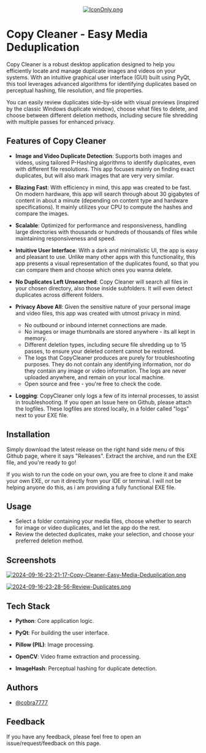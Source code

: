 
<p align="center">
  <a href="https://postimg.cc/Cd3pqZN1">
    <img src="https://i.postimg.cc/gkJz18Lv/IconOnly.png" alt="IconOnly.png" />
  </a>
</p>

# Copy Cleaner - Easy Media Deduplication

Copy Cleaner is a robust desktop application designed to help you efficiently locate and manage duplicate images and videos on your systems. With an intuitive graphical user interface (GUI) built using PyQt, this tool leverages advanced algorithms for identifying duplicates based on perceptual hashing, file resolution, and file properties. 

You can easily review duplicates side-by-side with visual previews (inspired by the classic Windows duplicate window), choose what files to delete, and choose between different deletion methods, including secure file shredding with multiple passes for enhanced privacy.



## Features of Copy Cleaner

- **Image and Video Duplicate Detection**: Supports both images and videos, using tailored P-Hashing algorithms to identify duplicates, even with different file resolutions. This app focuses mainly on finding exact duplicates, but will also mark images that are very very similar.

- **Blazing Fast**: With efficiency in mind, this app was created to be fast. On modern hardware, this app will search through about 30 gigabytes of content in about a minute (depending on content type and hardware specifications). It mainly utilizes your CPU to compute the hashes and compare the images.

- **Scalable**: Optimized for performance and responsiveness, handling large directories with thousands or hundreds of thousands of files while maintaining responsiveness and speed.

- **Intuitive User Interface**: With a dark and minimalistic UI, the app is easy and pleasant to use. Unlike many other apps with this functionality, this app presents a visual representation of the duplicates found, so that you can compare them and choose which ones you wanna delete.

- **No Duplicates Left Unsearched**: Copy Cleaner will search all files in your chosen directory, also those inside subfolders. It will even detect duplicates across different folders.

- **Privacy Above All**: Given the sensitive nature of your personal image and video files, this app was created with utmost privacy in mind.
    - No outbound or inbound internet connections are made. 
    - No images or image thumbnails  are stored anywhere - its all kept in memory.
    - Different deletion types, including secure file shredding up to 15 passes, to ensure your deleted content cannot be restored.
    - The logs that CopyCleaner produces are purely for troubleshooting purposes. They do not contain any identifying information, nor do they contain any image or video information. The logs are never uploaded anywhere, and remain on your local machine.
    - Open source and free - you're free to check the code.

- **Logging**: CopyCleaner only logs a few of its internal processes, to assist in troubleshooting. If you open an Issue here on Github, please attach the logfiles. These logfiles are stored locally, in a folder called "logs" next to your EXE file.


## Installation

Simply download the latest release on the right hand side menu of this Github page, where it says "Releases". Extract the archive, and run the EXE file, and you're ready to go!

If you wish to run the code on your own, you are free to clone it and make your own EXE, or run it directly from your IDE or terminal. I will not be helping anyone do this, as i am providing a fully functional EXE file. 

## Usage

- Select a folder containing your media files, choose whether to search for image or video duplicates, and let the app do the rest. 
- Review the detected duplicates, make your selection, and choose your preferred deletion method.
    
## Screenshots
[![2024-09-16-23-21-17-Copy-Cleaner-Easy-Media-Deduplication.png](https://i.postimg.cc/15PCzrrq/2024-09-16-23-21-17-Copy-Cleaner-Easy-Media-Deduplication.png)](https://postimg.cc/YjnfngVr)

[![2024-09-16-23-28-56-Review-Duplicates.png](https://i.postimg.cc/pXZ055s1/2024-09-16-23-28-56-Review-Duplicates.png)](https://postimg.cc/2V1dPyR4)


## Tech Stack

- **Python**: Core application logic.

- **PyQt**: For building the user interface.

- **Pillow (PIL)**: Image processing.

- **OpenCV**: Video frame extraction and processing.

- **ImageHash**: Perceptual hashing for duplicate detection.


## Authors

- [@cobra7777](https://github.com/cobra-7777)


## Feedback

If you have any feedback, please feel free to open an issue/request/feedback on this page.

